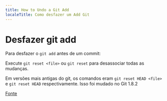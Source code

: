 ```yaml
---
title: How to Undo a Git Add
localeTitle: Como desfazer um Add Git
---
```

# Desfazer git add

Para desfazer o `git add` antes de um commit:

Execute `git reset <file>` ou `git reset` para desassociar todas as mudanças.

Em versões mais antigas do git, os comandos eram `git reset HEAD <file>` e `git reset HEAD` respectivamente. Isso foi mudado no Git 1.8.2

[Fonte](http://stackoverflow.com/questions/348170/undo-git-add-before-commit/348234#348234)